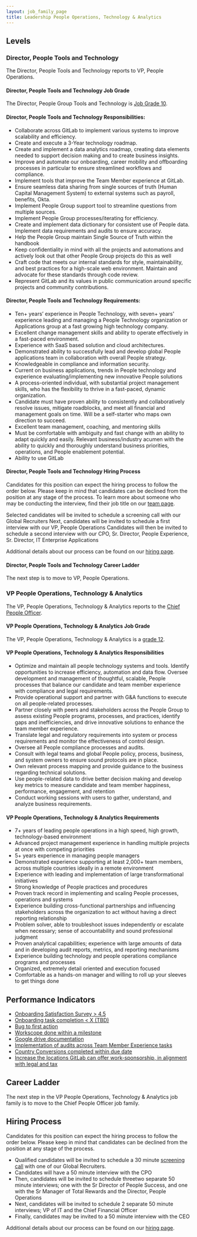 ```yaml
---
layout: job_family_page
title: Leadership People Operations, Technology & Analytics
---
```


## Levels

### Director, People Tools and Technology
The Director, People Tools and Technology reports to VP, People Operations.

#### Director, People Tools and Technology Job Grade
The Director, People Group Tools and Technology is [Job Grade 10](https://about.gitlab.com/handbook/total-rewards/compensation/compensation-calculator/#gitlab-job-grades).

#### Director, People Tools and Technology Responsibilities:
- Collaborate across GitLab to implement various systems to improve scalability and efficiency.
- Create and execute a 3-Year technology roadmap.
- Create and implement a data analytics roadmap, creating data elements needed to support decision making and to create business insights.
- Improve and automate our onboarding, career mobility and offboarding processes in particular to ensure streamlined workflows and compliance.
- Implement tools that improve the Team Member experience at GitLab.
- Ensure seamless data sharing from single sources of truth (Human Capital Management System) to external systems such as payroll, benefits, Okta.
- Implement People Group support tool to streamline questions from multiple sources.
- Implement People Group processes/iterating for efficiency.
- Create and implement data dictionary for consistent use of People data.  Implement data requirements and audits to ensure accuracy.
- Help the People Group maintain Single Source of Truth within the handbook
- Keep confidentiality in mind with all the projects and automations and actively look out that other People Group projects do this as well
- Craft code that meets our internal standards for style, maintainability, and best practices for a high-scale web environment. Maintain and advocate for these standards through code review.
- Represent GitLab and its values in public communication around specific projects and community contributions.

#### Director, People Tools and Technology Requirements:

- Ten+ years’ experience in People Technology, with seven+ years' experience leading and managing a People Technology organization or Applications group at a fast growing high technology company.
- Excellent change management skills and ability to operate effectively in a fast-paced environment.
- Experience with SaaS based solution and cloud architectures.
- Demonstrated ability to successfully lead and develop global People applications team in collaboration with overall People strategy.
- Knowledgeable in compliance and information security.
- Current on business applications, trends in People technology and experience evaluating/implementing new innovative People solutions
- A process-oriented individual, with substantial project management skills, who has the flexibility to thrive in a fast-paced, dynamic organization.
- Candidate must have proven ability to consistently and collaboratively resolve issues, mitigate roadblocks, and meet all financial and management goals on time. Will be a self-starter who maps own direction to succeed.
- Excellent team management, coaching, and mentoring skills
- Must be comfortable with ambiguity and fast change with an ability to adapt quickly and easily.
  Relevant business/industry acumen with the ability to quickly and thoroughly understand business priorities, operations, and People enablement potential.
- Ability to use GitLab

#### Director, People Tools and Technology Hiring Process
Candidates for this position can expect the hiring process to follow the order below. Please keep in mind that candidates can be declined from the position at any stage of the process. To learn more about someone who may be conducting the interview, find their job title on our [team page](/company/team/).

Selected candidates will be invited to schedule a screening call with our Global Recruiters
Next, candidates will be invited to schedule a first interview with our VP, People Operations
Candidates will then be invited to schedule a second interview with our CPO, Sr. Director, People Experience, Sr. Director, IT Enterprise Applications

Additional details about our process can be found on our [hiring page](https://about.gitlab.com/handbook/hiring/).

#### Director, People Tools and Technology Career Ladder
The next step is to move to VP, People Operations.

### VP People Operations, Technology & Analytics

The VP, People Operations, Technology & Analytics reports to the [Chief People Officer](https://about.gitlab.com/job-families/people-ops/chief-people-officer/).

#### VP People Operations, Technology & Analytics Job Grade

The VP, People Operations, Technology & Analytics is a [grade 12](/handbook/total-rewards/compensation/compensation-calculator/#gitlab-job-grades).

#### VP People Operations, Technology & Analytics Responsibilities

* Optimize and maintain all people technology systems and tools. Identify opportunities to increase efficiency, automation and data flow.
Oversee development and management of thoughtful, scalable, People processes that balance our candidate and team member experience with compliance and legal requirements.
* Provide operational support and partner with G&A functions to execute on all people-related processes.
* Partner closely with peers and stakeholders across the People Group to assess existing People programs, processes, and practices, identify gaps and inefficiencies, and drive innovative solutions to enhance the team member experience.
* Translate legal and regulatory requirements into system or process requirements and monitor the effectiveness of control design.
* Oversee all People compliance processes and audits.
* Consult with legal teams and global People policy, process, business, and system owners to ensure sound protocols are in place.
* Own relevant process mapping and provide guidance to the business regarding technical solutions.
* Use people-related data to drive better decision making and develop key metrics to measure candidate and team member happiness, performance, engagement, and retention
* Conduct working sessions with users to gather, understand, and analyze business requirements.

#### VP People Operations, Technology & Analytics Requirements

* 7+ years of leading people operations in a high speed, high growth, technology-based environment
* Advanced project management experience in handling multiple projects at once with competing priorities
* 5+ years experience in managing people managers 
* Demonstrated experience supporting at least 2,000+ team members, across multiple countries ideally in a remote environment
* Experience with leading and implementation of large transformational initiatives
* Strong knowledge of People practices and procedures
* Proven track record in implementing and scaling People processes, operations and systems
* Experience building cross-functional partnerships and influencing stakeholders across the organization to act without having a direct reporting relationship
* Problem solver, able to troubleshoot issues independently or escalate when necessary; sense of accountability and sound professional judgment
* Proven analytical capabilities; experience with large amounts of data and in developing audit reports, metrics, and reporting mechanisms
* Experience building technology and people operations compliance programs and processes
* Organized, extremely detail oriented and execution focused
* Comfortable as a hands-on manager and willing to roll up your sleeves to get things done

## Performance Indicators
* [Onboarding Satisfaction Survey > 4.5](https://about.gitlab.com/handbook/people-group/people-group-metrics/#onboarding-satisfaction-osat)
* [Onboarding task completion < X (TBD)](https://about.gitlab.com/handbook/people-group/people-group-metrics/#onboarding-task-completion--x-tbd)
* [Bug to first action](/handbook/people-group/people-success-performance-indicators/#people-group-engineering-bug-to-first-action)
* [Workscope done within a milestone](/handbook/people-group/people-success-performance-indicators/#people-group-engineering-workscope-done-within-a-milestone)
* [Google drive documentation](https://about.gitlab.com/handbook/people-group/people-success-performance-indicators/#google-drive-documentation)
* [Implementation of audits across Team Member Experience tasks](https://about.gitlab.com/handbook/people-group/people-success-performance-indicators/#implementation-of-audits-across-team-member-experience-tasks)
* [Country Conversions completed within due date](https://about.gitlab.com/handbook/people-group/people-success-performance-indicators/#country-conversions-completed-within-due-date) 
* [Increase the locations GitLab can offer work-sponsorship, in alignment with legal and tax](https://about.gitlab.com/handbook/people-group/people-success-performance-indicators/#increase-the-locations-gitlab-can-offer-work-sponsorship-in-alignment-with-legal-and-tax)

## Career Ladder

The next step in the VP People Operations, Technology & Analytics job family is to move to the Chief People Officer job family.

## Hiring Process

Candidates for this position can expect the hiring process to follow the order below. Please keep in mind that candidates can be declined from the position at any stage of the process.

* Qualified candidates will be invited to schedule a 30 minute [screening call](/handbook/hiring/interviewing/#screening-call) with one of our Global Recruiters.
* Candidates will have a 50 minute interview with the CPO
* Then, candidates will be invited to schedule threetwo separate 50 minute interviews; one with the Sr Director of People Success, and one with the Sr Manager of Total Rewards and the Director, People Operations
* Next, candidates will be invited to schedule 2 separate 50 minute interviews;  VP of IT and the Chief Financial Officer
* Finally, candidates may be invited to a 50 minute interview with the CEO

Additional details about our process can be found on our [hiring page](/handbook/hiring).
